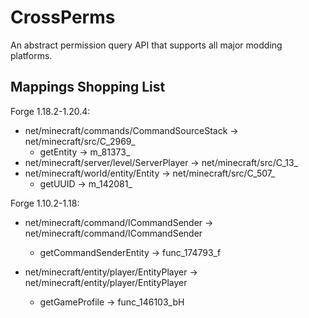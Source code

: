 # CrossPerms

An abstract permission query API that supports all major modding platforms.

## Mappings Shopping List

Forge 1.18.2-1.20.4:
- net/minecraft/commands/CommandSourceStack -> net/minecraft/src/C_2969_
  - getEntity -> m_81373_
- net/minecraft/server/level/ServerPlayer -> net/minecraft/src/C_13_
- net/minecraft/world/entity/Entity -> net/minecraft/src/C_507_
  - getUUID -> m_142081_

Forge 1.10.2-1.18:
- net/minecraft/command/ICommandSender -> net/minecraft/command/ICommandSender
  - getCommandSenderEntity -> func_174793_f

- net/minecraft/entity/player/EntityPlayer -> net/minecraft/entity/player/EntityPlayer
  - getGameProfile -> func_146103_bH
